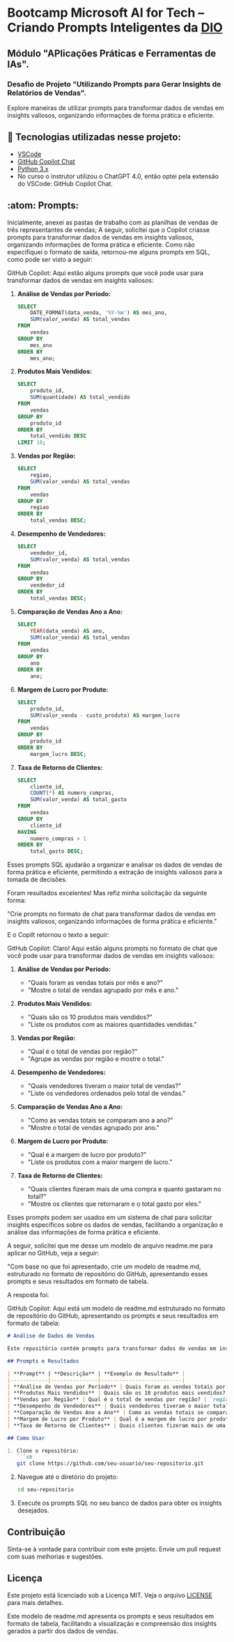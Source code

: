 # Bootcamp Microsoft AI for Tech – Criando Prompts Inteligentes da [DIO](https://dio.me)

## Módulo "APlicações Práticas e Ferramentas de IAs".

### Desafio de Projeto "Utilizando Prompts para Gerar Insights de Relatórios de Vendas".

Explore maneiras de utilizar prompts para transformar dados de vendas em insights valiosos, organizando informações de forma prática e eficiente.

## :abacus: Tecnologias utilizadas nesse projeto:

- [VSCode](https://code.visualstudio.com/Download)
- [GitHub Copilot Chat](https://marketplace.visualstudio.com/items?itemName=GitHub.copilot-chat)
- [Python 3.x](https://marketplace.visualstudio.com/items?itemName=ms-python.python)
- No curso o instrutor utilizou o ChatGPT 4.0, então optei pela extensão do VSCode: GitHub Copilot Chat.

## :atom: Prompts:

Inicialmente, anexei as pastas de trabalho com as planilhas de vendas de três representantes de vendas;
A seguir, solicitei que o Copilot criasse prompts para transformar dados de vendas em insights valiosos, organizando informações de forma prática e eficiente. 
Como não especifiquei o formato de saída, retornou-me alguns prompts em SQL, como pode ser visto a seguir:

GitHub Copilot: Aqui estão alguns prompts que você pode usar para transformar dados de vendas em insights valiosos:

1. **Análise de Vendas por Período:**
   ```sql
   SELECT 
       DATE_FORMAT(data_venda, '%Y-%m') AS mes_ano,
       SUM(valor_venda) AS total_vendas
   FROM 
       vendas
   GROUP BY 
       mes_ano
   ORDER BY 
       mes_ano;
   ```

2. **Produtos Mais Vendidos:**
   ```sql
   SELECT 
       produto_id,
       SUM(quantidade) AS total_vendido
   FROM 
       vendas
   GROUP BY 
       produto_id
   ORDER BY 
       total_vendido DESC
   LIMIT 10;
   ```

3. **Vendas por Região:**
   ```sql
   SELECT 
       regiao,
       SUM(valor_venda) AS total_vendas
   FROM 
       vendas
   GROUP BY 
       regiao
   ORDER BY 
       total_vendas DESC;
   ```

4. **Desempenho de Vendedores:**
   ```sql
   SELECT 
       vendedor_id,
       SUM(valor_venda) AS total_vendas
   FROM 
       vendas
   GROUP BY 
       vendedor_id
   ORDER BY 
       total_vendas DESC;
   ```

5. **Comparação de Vendas Ano a Ano:**
   ```sql
   SELECT 
       YEAR(data_venda) AS ano,
       SUM(valor_venda) AS total_vendas
   FROM 
       vendas
   GROUP BY 
       ano
   ORDER BY 
       ano;
   ```

6. **Margem de Lucro por Produto:**
   ```sql
   SELECT 
       produto_id,
       SUM(valor_venda - custo_produto) AS margem_lucro
   FROM 
       vendas
   GROUP BY 
       produto_id
   ORDER BY 
       margem_lucro DESC;
   ```

7. **Taxa de Retorno de Clientes:**
   ```sql
   SELECT 
       cliente_id,
       COUNT(*) AS numero_compras,
       SUM(valor_venda) AS total_gasto
   FROM 
       vendas
   GROUP BY 
       cliente_id
   HAVING 
       numero_compras > 1
   ORDER BY 
       total_gasto DESC;
   ```

Esses prompts SQL ajudarão a organizar e analisar os dados de vendas de forma prática e eficiente, permitindo a extração de insights valiosos para a tomada de decisões.

Foram resultados excelentes! Mas refiz minha solicitação da seguinte forma: 

"Crie prompts no formato de chat para transformar dados de vendas em insights valiosos, organizando informações de forma prática e eficiente."

E o Copilt retornou o texto a seguir:

GitHub Copilot: Claro! Aqui estão alguns prompts no formato de chat que você pode usar para transformar dados de vendas em insights valiosos:

1. **Análise de Vendas por Período:**
   - "Quais foram as vendas totais por mês e ano?"
   - "Mostre o total de vendas agrupado por mês e ano."

2. **Produtos Mais Vendidos:**
   - "Quais são os 10 produtos mais vendidos?"
   - "Liste os produtos com as maiores quantidades vendidas."

3. **Vendas por Região:**
   - "Qual é o total de vendas por região?"
   - "Agrupe as vendas por região e mostre o total."

4. **Desempenho de Vendedores:**
   - "Quais vendedores tiveram o maior total de vendas?"
   - "Liste os vendedores ordenados pelo total de vendas."

5. **Comparação de Vendas Ano a Ano:**
   - "Como as vendas totais se comparam ano a ano?"
   - "Mostre o total de vendas agrupado por ano."

6. **Margem de Lucro por Produto:**
   - "Qual é a margem de lucro por produto?"
   - "Liste os produtos com a maior margem de lucro."

7. **Taxa de Retorno de Clientes:**
   - "Quais clientes fizeram mais de uma compra e quanto gastaram no total?"
   - "Mostre os clientes que retornaram e o total gasto por eles."

Esses prompts podem ser usados em um sistema de chat para solicitar insights específicos sobre os dados de vendas, facilitando a organização e análise das informações de forma prática e eficiente.

A seguir, solicitei que me desse um modelo de arquivo readme.me para aplicar no GitHub, veja a seguir:

"Com base no que foi apresentado, crie um modelo de readme.md, estruturado no formato de repositório do GitHub, apresentando esses prompts e seus resultados em formato de tabela.

A resposta foi:

GitHub Copilot: Aqui está um modelo de readme.md estruturado no formato de repositório do GitHub, apresentando os prompts e seus resultados em formato de tabela:

```markdown
# Análise de Dados de Vendas

Este repositório contém prompts para transformar dados de vendas em insights valiosos, organizando informações de forma prática e eficiente.

## Prompts e Resultados

| **Prompt** | **Descrição** | **Exemplo de Resultado** |
|------------|---------------|--------------------------|
| **Análise de Vendas por Período** | Quais foram as vendas totais por mês e ano? | `mes_ano | total_vendas`<br>`2023-01 | 10000`<br>`2023-02 | 15000` |
| **Produtos Mais Vendidos** | Quais são os 10 produtos mais vendidos? | `produto_id | total_vendido`<br>`1 | 500`<br>`2 | 450` |
| **Vendas por Região** | Qual é o total de vendas por região? | `regiao | total_vendas`<br>`Norte | 20000`<br>`Sul | 18000` |
| **Desempenho de Vendedores** | Quais vendedores tiveram o maior total de vendas? | `vendedor_id | total_vendas`<br>`1 | 30000`<br>`2 | 25000` |
| **Comparação de Vendas Ano a Ano** | Como as vendas totais se comparam ano a ano? | `ano | total_vendas`<br>`2022 | 120000`<br>`2023 | 140000` |
| **Margem de Lucro por Produto** | Qual é a margem de lucro por produto? | `produto_id | margem_lucro`<br>`1 | 5000`<br>`2 | 4500` |
| **Taxa de Retorno de Clientes** | Quais clientes fizeram mais de uma compra e quanto gastaram no total? | `cliente_id | numero_compras | total_gasto`<br>`1 | 3 | 900`<br>`2 | 2 | 700` |

## Como Usar

1. Clone o repositório:
   ```sh
   git clone https://github.com/seu-usuario/seu-repositorio.git
   ```
2. Navegue até o diretório do projeto:
   ```sh
   cd seu-repositorio
   ```
3. Execute os prompts SQL no seu banco de dados para obter os insights desejados.

## Contribuição

Sinta-se à vontade para contribuir com este projeto. Envie um pull request com suas melhorias e sugestões.

## Licença

Este projeto está licenciado sob a Licença MIT. Veja o arquivo [LICENSE](LICENSE) para mais detalhes.

Este modelo de readme.md apresenta os prompts e seus resultados em formato de tabela, facilitando a visualização e compreensão dos insights gerados a partir dos dados de vendas.
